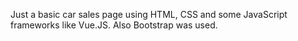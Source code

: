 Just a basic car sales page using HTML, CSS and some JavaScript frameworks like Vue.JS. Also Bootstrap was used.
